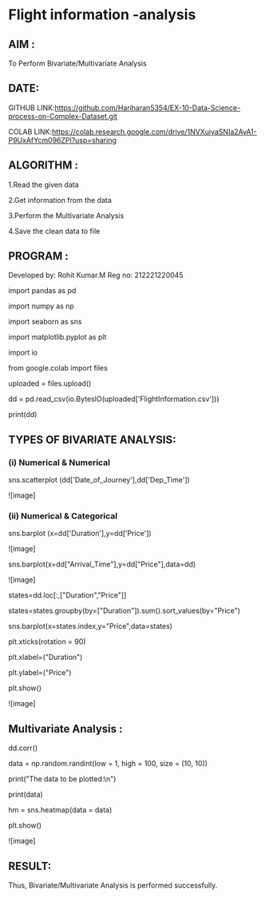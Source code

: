 # Flight information -analysis

## AIM :

To Perform Bivariate/Multivariate Analysis

## DATE:

GITHUB LINK:https://github.com/Hariharan5354/EX-10-Data-Science-process-on-Complex-Dataset.git

COLAB LINK:https://colab.research.google.com/drive/1NVXuiyaSNIa2AyA1-P9UxAfYcm096ZPl?usp=sharing

## ALGORITHM :

1.Read the given data

2.Get information from the data

3.Perform the Multivariate Analysis

4.Save the clean data to file

## PROGRAM :

Developed by: Rohit Kumar.M
Reg no: 212221220045

import pandas as pd

import numpy as np

import seaborn as sns

import matplotlib.pyplot as plt

import io

from google.colab import files

uploaded = files.upload()

dd = pd.read_csv(io.BytesIO(uploaded['FlightInformation.csv']))

print(dd)

## TYPES OF BIVARIATE ANALYSIS:

### (i) Numerical & Numerical

sns.scatterplot (dd['Date_of_Journey'],dd['Dep_Time'])

![image]

### (ii) Numerical & Categorical

sns.barplot (x=dd['Duration'],y=dd['Price'])

![image]

sns.barplot(x=dd["Arrival_Time"],y=dd["Price"],data=dd)

![image]

states=dd.loc[:,["Duration","Price"]]

states=states.groupby(by=["Duration"]).sum().sort_values(by="Price")

sns.barplot(x=states.index,y="Price",data=states)

plt.xticks(rotation = 90)

plt.xlabel=("Duration")

plt.ylabel=("Price")

plt.show()

![image]

## Multivariate Analysis :

dd.corr()

data = np.random.randint(low = 1, high = 100, size = (10, 10))

print("The data to be plotted:\n")

print(data)

hm = sns.heatmap(data = data)

plt.show()

![image]

## RESULT:

Thus, Bivariate/Multivariate Analysis is performed successfully.
